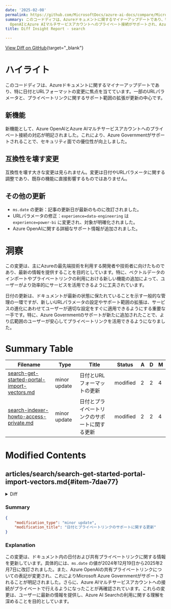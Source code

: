 ```yaml
---
date: '2025-02-08'
permalink: https://github.com/MicrosoftDocs/azure-ai-docs/compare/MicrosoftDocs:22af4d0...MicrosoftDocs:4912a73
summary: このコードディフは、Azureドキュメントに関するマイナーアップデートであり、特に日付やURLフォーマットの変更が含まれています。新機能として、Azure
  OpenAIとAzure AIマルチサービスアカウントへのプライベート接続がサポートされ、Azure Governmentが新たに対応することでセキュリティが向上しました。大きな互換性の破壊はなく、主にURLパラメータの修正や更新日付の最新化が行われています。この変更は、Azureの技術を利用する開発者や技術者向けに情報を提供し、ユーザーがサービスをより効率的に利用できるよう工夫されています。
title: Diff Insight Report - search

---
```


[View Diff on GitHub](https://github.com/MicrosoftDocs/azure-ai-docs/compare/MicrosoftDocs:22af4d0...MicrosoftDocs:4912a73){target="_blank"}

# ハイライト
このコードディフは、Azureドキュメントに関するマイナーアップデートであり、特に日付とURLフォーマットの変更に焦点を当てています。一部のURLパラメータと、プライベートリンクに関するサポート範囲の拡張が更新の中心です。

## 新機能
新機能として、Azure OpenAIとAzure AIマルチサービスアカウントへのプライベート接続の対応が明記されました。これにより、Azure Governmentがサポートされることで、セキュリティ面での優位性が向上しました。

## 互換性を壊す変更
互換性を壊す大きな変更は見られません。変更は日付やURLパラメータに関する調整であり、既存の機能に直接影響するものではありません。

## その他の更新
- `ms.date` の更新：記事の更新日が最新のものに改訂されました。
- URLパラメータの修正：`experience=data-engineering` は `experience=power-bi` に変更され、対象が明確化されました。
- Azure OpenAIに関する詳細なサポート情報が追加されました。

# 洞察
この変更は、主にAzureの最先端技術を利用する開発者や技術者に向けたものであり、最新の情報を提供することを目的としています。特に、ベクトルデータのインポートやプライベートリンクの利用における新しい機能の追加によって、ユーザーがより効率的にサービスを活用できるように工夫されています。

日付の更新は、ドキュメントが最新の状態に保たれていることを示す一般的な管理の一環ですが、新しいURLパラメータの設定やサポート範囲の拡張は、サービスの進化にあわせてユーザーが適切な設定をすぐに適用できるようにする重要な一手です。特に、Azure Governmentのサポートが新たに追加されたことで、より広範囲のユーザーが安心してプライベートリンクを活用できるようになりました。

# Summary Table
|  Filename  | Type |    Title    | Status | A  | D  | M  |
|------------|------|-------------|--------|----|----|----|
| [search-get-started-portal-import-vectors.md](#item-7dae77) | minor update | 日付とURLフォーマットの更新 | modified | 2 | 2 | 4 | 
| [search-indexer-howto-access-private.md](#item-73d30d) | minor update | 日付とプライベートリンクのサポートに関する更新 | modified | 2 | 2 | 4 | 


# Modified Contents
## articles/search/search-get-started-portal-import-vectors.md{#item-7dae77}

<details>
<summary>Diff</summary>
````diff
@@ -9,7 +9,7 @@ ms.custom:
   - build-2024
   - ignite-2024
 ms.topic: quickstart
-ms.date: 11/22/2024
+ms.date: 02/06/2025
 ---
 
 # Quickstart: Vectorize text and images by using the Azure portal
@@ -148,7 +148,7 @@ This section points you to the content that works for this quickstart.
 
    1. Select **Upload files**, and then upload the [health-plan PDF documents](https://github.com/Azure-Samples/azure-search-sample-data/tree/main/health-plan) used for this quickstart.
 
-1. Before you leave the lakehouse, copy the URL, or get the workspace and lakehouse IDs, so that you can specify the lakehouse in the wizard. The URL is in this format: `https://msit.powerbi.com/groups/00000000-0000-0000-0000-000000000000/lakehouses/11111111-1111-1111-1111-111111111111?experience=data-engineering`.
+1. Before you leave the lakehouse, copy the URL, or get the workspace and lakehouse IDs, so that you can specify the lakehouse in the wizard. The URL is in this format: `https://msit.powerbi.com/groups/00000000-0000-0000-0000-000000000000/lakehouses/11111111-1111-1111-1111-111111111111?experience=power-bi`.
 
 ---
 
````
</details>

### Summary

```json
{
    "modification_type": "minor update",
    "modification_title": "日付とURLフォーマットの更新"
}
```

### Explanation
この変更は、ドキュメント内の日付と特定のURLフォーマットに関する2つの修正を含んでいます。具体的には、`ms.date` の値が 2024年11月22日から2025年2月6日に更新されました。また、湖邊（lakehouse）のURLフォーマットが変更され、`experience=data-engineering`から`experience=power-bi`に置き換えられています。これにより、Azureポータルにおけるベクトルのインポートに関する情報が最新の内容に沿ったものとなっています。

## articles/search/search-indexer-howto-access-private.md{#item-73d30d}

<details>
<summary>Diff</summary>
````diff
@@ -10,7 +10,7 @@ ms.service: azure-ai-search
 ms.custom:
   - ignite-2024
 ms.topic: how-to
-ms.date: 12/19/2024
+ms.date: 02/07/2025
 ---
 
 # Make outbound connections through a shared private link
@@ -124,7 +124,7 @@ You can create a shared private link for the following resources.
 
 <sup>6</sup> The `Microsoft.CognitiveServices/accounts` resource type is used for vectorizer and indexer connections to Azure OpenAI embedding models when implementing [integrated Vectorization](vector-search-integrated-vectorization.md). As of November 19, 2024, there's now support for shared private link to embedding models in the Azure AI Foundry model catalog or to the Azure AI Vision multimodal API.
 
-<sup>7</sup> Shared private link for Azure OpenAI is only supported in public cloud. Other cloud offerings such as [Microsoft Azure Government](https://azure.microsoft.com/explore/global-infrastructure/government/) don't have support for shared private links for `openai_account` Group ID.
+<sup>7</sup> Shared private link for Azure OpenAI is only supported in public cloud and [Microsoft Azure Government](https://azure.microsoft.com/explore/global-infrastructure/government/). Other cloud offerings don't have support for shared private links for `openai_account` Group ID.
 
 <sup>8</sup> Shared private links are now supported (as of November 2024) for connections to Azure AI multiservice accounts. Azure AI Search connects to Azure AI multiservice for [billing purposes](cognitive-search-attach-cognitive-services.md). These connections can now be private through a shared private link. Shared private link is only supported when configuring [a managed identity (keyless configuration)](cognitive-search-attach-cognitive-services.md#bill-through-a-keyless-connection) in the skillset definition. 
 
````
</details>

### Summary

```json
{
    "modification_type": "minor update",
    "modification_title": "日付とプライベートリンクのサポートに関する更新"
}
```

### Explanation
この変更は、ドキュメント内の日付および共有プライベートリンクに関する情報を更新しています。具体的には、`ms.date` の値が2024年12月19日から2025年2月7日に改訂されました。また、Azure OpenAIの共有プライベートリンクについての表記が変更され、これによりMicrosoft Azure Governmentがサポートされることが明記されました。さらに、Azure AIマルチサービスアカウントへの接続がプライベートで行えるようになったことが再確認されています。これらの変更は、ユーザーに最新の情報を提供し、Azure AI Searchの利用に関する理解を深めることを目的としています。



